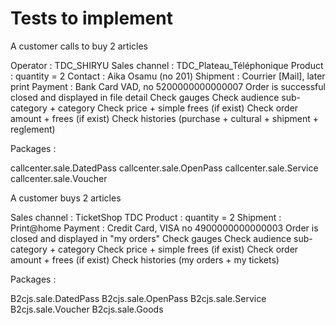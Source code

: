 Tests to implement
===================

A customer calls to buy 2 articles

Operator : TDC_SHIRYU
Sales channel : TDC_Plateau_Téléphonique
Product : quantity = 2
Contact : Aika Osamu (no 201) 
Shipment : Courrier [Mail], later print
Payment : Bank Card VAD, no 5200000000000007	Order is successful closed and displayed in file detail
Check gauges
Check audience sub-category + category
Check price + simple frees (if exist)
Check order amount + frees (if exist)
Check histories (purchase + cultural + shipment + reglement)

Packages :

callcenter.sale.DatedPass
callcenter.sale.OpenPass
callcenter.sale.Service
callcenter.sale.Voucher


A customer buys 2 articles	

Sales channel : TicketShop TDC
Product : quantity = 2
Shipment : Print@home
Payment : Credit Card, VISA no 4900000000000003	Order is closed and displayed in "my orders"
Check gauges
Check audience sub-category + category
Check price + simple frees (if exist)
Check order amount + frees (if exist)
Check histories (my orders + my tickets)

Packages :     

B2cjs.sale.DatedPass
B2cjs.sale.OpenPass
B2cjs.sale.Service
B2cjs.sale.Voucher
B2cjs.sale.Goods




